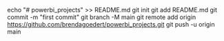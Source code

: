 echo "# powerbi_projects" >> README.md
git init
git add README.md
git commit -m "first commit"
git branch -M main
git remote add origin https://github.com/brendagoedert/powerbi_projects.git
git push -u origin main
